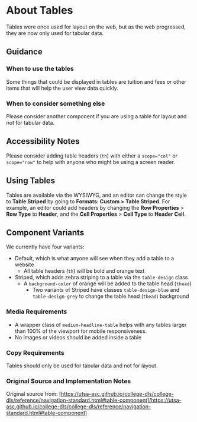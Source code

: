 # About Tables
Tables were once used for layout on the web, but as the web progressed, they are now only used for tabular data. 
## Guidance

### When to use the tables
Some things that could be displayed in tables are tuition and fees or other items that will help the user view data quickly. 

### When to consider something else
Please consider another component if you are using a table for layout and not for tabular data.
## Accessibility Notes
Please consider adding table headers (`th`) with either a `scope="col"` or `scope="row"` to help with anyone who might be using a screen reader. 
## Using Tables
Tables are available via the WYSIWYG, and an editor can change the style to **Table Striped** by going to **Formats: Custom > Table Striped**. For example, an editor could add headers by changing the **Row Properties** > **Row Type** to **Header**, and the **Cell Properties** > **Cell Type** to **Header Cell**. 
## Component Variants
We currently have four variants:
- Default, which is what anyone will see when they add a table to a website
    - All table headers (`th`) will be bold and orange text
- Striped, which adds zebra striping to a table via the `table-design` class
    - A `background-color` of orange will be added to the table head (`thead`)
        - Two variants of Striped have classes `table-design-blue` and `table-design-grey` to change the table head (`thead`) background

### Media Requirements
- A wrapper class of `medium-headline-table` helps with any tables larger than 100% of the viewport for mobile responsiveness.
- No images or videos should be added inside a table 

### Copy Requirements
Tables should only be used for tabular data and not for layout. 

### Original Source and Implementation Notes
Original source from: [https://utsa-asc.github.io/college-dls/college-dls/reference/navigation-standard.html#table-component](https://utsa-asc.github.io/college-dls/college-dls/reference/navigation-standard.html#table-component)